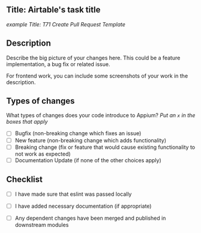 ## Title: Airtable's task title

*example Title: T71 Create Pull Request Template*

## Description 

Describe the big picture of your changes here. This could be a feature implementation, a bug fix or related issue.

For frontend work, you can include some screenshots of your work in the description.

## Types of changes

What types of changes does your code introduce to Appium?
_Put an `x` in the boxes that apply_

- [ ] Bugfix (non-breaking change which fixes an issue)
- [ ] New feature (non-breaking change which adds functionality)
- [ ] Breaking change (fix or feature that would cause existing functionality to not work as expected)
- [ ] Documentation Update (if none of the other choices apply)

## Checklist


- [ ] I have made sure that eslint was passed locally
- [ ] I have added necessary documentation (if appropriate)
- [ ] Any dependent changes have been merged and published in downstream modules







